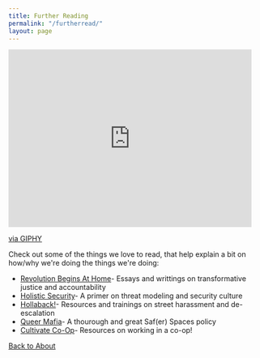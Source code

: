```yaml
---
title: Further Reading
permalink: "/furtherread/"
layout: page
---
```


<iframe src="https://giphy.com/embed/WoWm8YzFQJg5i" width="480" height="351" frameBorder="0" class="giphy-embed" allowFullScreen></iframe><p><a href="https://giphy.com/gifs/cartoons-comics-sea-reading-WoWm8YzFQJg5i">via GIPHY</a></p>

Check out some of the things we love to read, that help explain a bit on how/why we're doing the things we're doing:

* [Revolution Begins At Home](http://www.incite-national.org/sites/default/files/incite_files/resource_docs/0985_revolution-starts-at-home.pdf)- Essays and writtings on transformative justice and accountability
* [Holistic Security](https://holistic-security.tacticaltech.org/)- A primer on threat modeling and security culture
* [Hollaback!](https://www.ihollaback.org/)- Resources and trainings on street harassment and de-escalation
* [Queer Mafia](http://thequeermafia.com/events/safer-spaces-policy/)- A thourough and great Saf(er) Spaces policy
* [Cultivate Co-Op](http://cultivate.coop/wiki/Main_Page)- Resources on working in a co-op!


[Back to About](/about.md)
